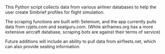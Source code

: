 This Python script collects data from various airliner databases to help the user create Simbrief profiles for flight simulation.

The scraping functions are built with Selenium, and the app currently pulls data from rzjets.com and seatguru.com.
(While airframes.org has a more extensive aircraft database, scraping bots are against their terms of service)

Future additions will include an ability to pull data from airfleets.net, which can also provide seating information.